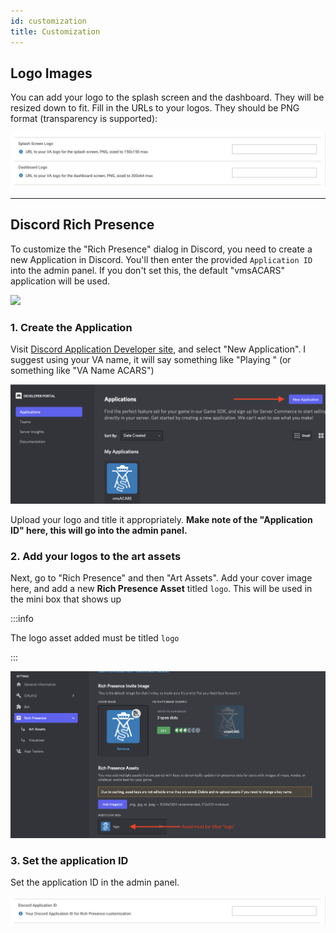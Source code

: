 ```yaml
---
id: customization
title: Customization
---
```


## Logo Images

You can add your logo to the splash screen and the dashboard. They will be resized down to fit. Fill in the URLs to your logos. They should be PNG format (transparency is supported):

![](img/logo-urls.png)

---

## Discord Rich Presence

To customize the "Rich Presence" dialog in Discord, you need to create a new Application in Discord. You'll then enter the provided `Application ID` into the admin panel. If you don't set this, the default "vmsACARS" application will be used.

![](img/discord.png)

### 1. Create the Application

Visit [Discord Application Developer site](https://discord.com/developers/applications), and select "New Application". I suggest using your VA name, it will say something like "Playing <whatever you enter>" (or something like "VA Name ACARS")

![Default Rich Presence](img/discord-new-app.png)

Upload your logo and title it appropriately. **Make note of the "Application ID" here, this will go into the admin panel.** 

### 2. Add your logos to the art assets

Next, go to "Rich Presence" and then "Art Assets". Add your cover image here, and add a new **Rich Presence Asset** titled `logo`. This will be used in the mini box that shows up

:::info

The logo asset added must be titled `logo`

:::

![](img/discord-assets.png)

### 3. Set the application ID

Set the application ID in the admin panel.

![](img/discord-app-id.png)
